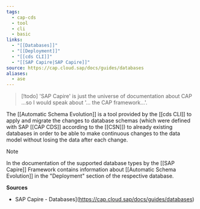 ```yaml
---
tags:
  - cap-cds
  - tool
  - cli
  - basic
links:
  - "[[Databases]]"
  - "[[Deployment]]"
  - "[[cds CLI]]"
  - "[[SAP Capire|SAP Capire]]"
source: https://cap.cloud.sap/docs/guides/databases
aliases:
  - ase
---
```

> [!todo] 'SAP Capire' is just the universe of documentation about CAP
> ...so I would speak about '... the CAP framework...'.

The [[Automatic Schema Evolution]] is a tool provided by the [[cds CLI]] to apply and migrate the changes to database schemas (which were defined with SAP [[CAP CDS]] according to the [[CSN]]) to already existing databases in order to be able to make continuous changes to the data model without losing the data after each change.

>[!NOTE]
> In the documentation of the supported database types by the [[SAP Capire]] Framework contains information about [[Automatic Schema Evolution]] in the "Deployment" section of the respective database.

**Sources**
- SAP Capire - Databases](https://cap.cloud.sap/docs/guides/databases)